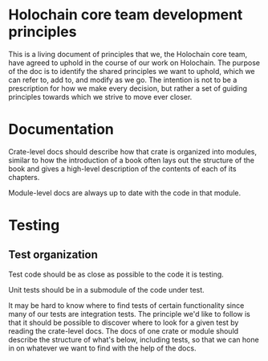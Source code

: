 # Holochain core team development principles

This is a living document of principles that we, the Holochain core team, have agreed to uphold in the course of our work on Holochain. The purpose of the doc is to identify the shared principles we want to uphold, which we can refer to, add to, and modify as we go. The intention is not to be a prescription for how we make every decision, but rather a set of guiding principles towards which we strive to move ever closer.

# Documentation

Crate-level docs should describe how that crate is organized into modules, similar to how the introduction of a book often lays out the structure of the book and gives a high-level description of the contents of each of its chapters.

Module-level docs are always up to date with the code in that module.

# Testing

## Test organization

Test code should be as close as possible to the code it is testing.

Unit tests should be in a submodule of the code under test.

It may be hard to know where to find tests of certain functionality since many of our tests are integration tests. The principle we'd like to follow is that it should be possible to discover where to look for a given test by reading the crate-level docs. The docs of one crate or module should describe the structure of what's below, including tests, so that we can hone in on whatever we want to find with the help of the docs.